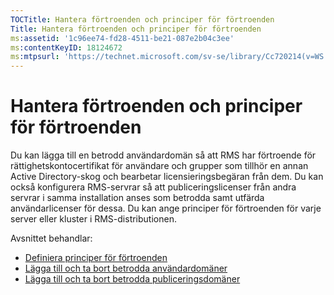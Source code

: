 ```yaml
---
TOCTitle: Hantera förtroenden och principer för förtroenden
Title: Hantera förtroenden och principer för förtroenden
ms:assetid: '1c96ee74-fd28-4511-be21-087e2b04c3ee'
ms:contentKeyID: 18124672
ms:mtpsurl: 'https://technet.microsoft.com/sv-se/library/Cc720214(v=WS.10)'
---
```


Hantera förtroenden och principer för förtroenden
=================================================

Du kan lägga till en betrodd användardomän så att RMS har förtroende för rättighetskontocertifikat för användare och grupper som tillhör en annan Active Directory-skog och bearbetar licensieringsbegäran från dem. Du kan också konfigurera RMS-servrar så att publiceringslicenser från andra servrar i samma installation anses som betrodda samt utfärda användarlicenser för dessa. Du kan ange principer för förtroenden för varje server eller kluster i RMS-distributionen.

Avsnittet behandlar:

-   [Definiera principer för förtroenden](https://technet.microsoft.com/e8d78300-4b26-4f15-9e4f-5ae9eb827ef9)
-   [Lägga till och ta bort betrodda användardomäner](https://technet.microsoft.com/7c440b15-01c4-49f1-b43c-00f67f3388c1)
-   [Lägga till och ta bort betrodda publiceringsdomäner](https://technet.microsoft.com/d87b502d-5497-4ccd-badf-f6807d587cee)
